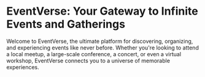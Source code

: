 # EventVerse: Your Gateway to Infinite Events and Gatherings

Welcome to EventVerse, the ultimate platform for discovering, organizing, and experiencing events like never before. Whether you're looking to attend a local meetup, a large-scale conference, a concert, or even a virtual workshop, EventVerse connects you to a universe of memorable experiences. 